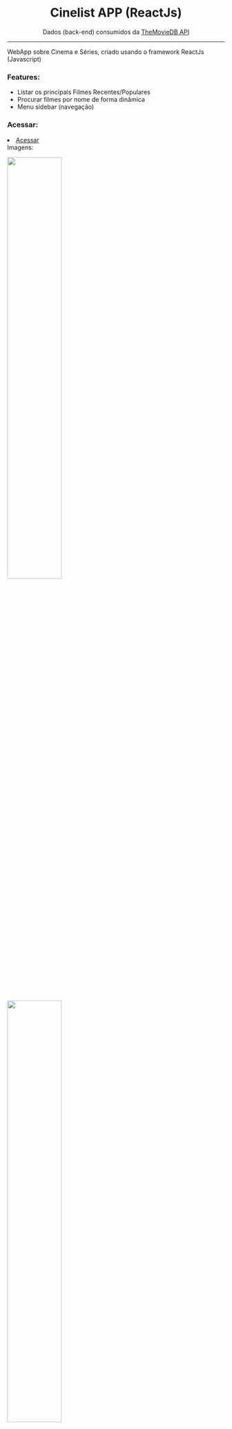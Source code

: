 <h1 align="center"> Cinelist APP (ReactJs) </h1>

<p align="center"> Dados (back-end) consumidos da <a href="https://developers.themoviedb.org/3/getting-started/introduction">TheMovieDB API</a></p>

<hr/>

<p> WebApp sobre Cinema e Séries, criado usando o framework ReactJs (Javascript)</p>

<h3> Features: </h3>

<ul>
  <li>Listar os principais Filmes Recentes/Populares</li>
  <li>Procurar filmes por nome de forma dinâmica</li>
  <li>Menu sidebar (navegação)</li>
</ul>

<h3> Acessar:</h3>

<li><a href=""> Acessar </a></li

<h3>Imagens:</h3>

<img src="/docs/randompage.png" width="50%"></img>
<img src="/docs/loginpage.png" width="50%"></img>
<img src="/docs/comparepage.png" width="50%"></img>
<img src="/docs/register.png" width="50%"></img>

<h3>Autor:</h3>
<ul>
  <li>Alan Sá</li>
</ul>
